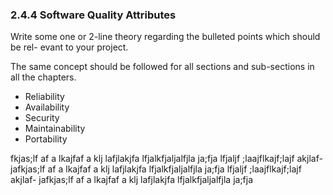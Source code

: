 ### 2.4.4 Software Quality Attributes

Write some one or 2-line theory regarding the bulleted points which should be rel-
evant to your project.

The same concept should be followed for all sections and sub-sections in all the
chapters.

- Reliability
- Availability
- Security
- Maintainability
- Portability

fkjas;lf af a lkajfaf a klj lafjlakjfa lfjalkfjaljalfjla ja;fja lfjaljf ;laajflkajf;lajf akjlaf-
jafkjas;lf af a lkajfaf a klj lafjlakjfa lfjalkfjaljalfjla ja;fja lfjaljf ;laajflkajf;lajf akjlaf-
jafkjas;lf af a lkajfaf a klj lafjlakjfa lfjalkfjaljalfjla ja;fja 
